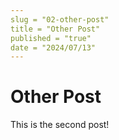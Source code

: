 ```yaml
---
slug = "02-other-post"
title = "Other Post"
published = "true"
date = "2024/07/13"
---
```


# Other Post

This is the second post!
